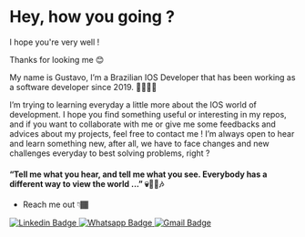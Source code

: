 #  Hey, how you going ?

I hope you're very well !

Thanks for looking me 😊

My name is Gustavo, I’m a Brazilian IOS Developer that has been working as a software developer since 2019. 👨🏾‍💻📱

I’m trying to learning everyday a little more about the IOS world of development. I hope you find something useful or interesting in my repos, and if you want to collaborate with me or give me some feedbacks and advices about my projects, feel free to contact me ! I’m always open to hear and learn something new, after all, we have to face changes and new challenges everyday to best solving problems, right ?

#### “Tell me what you hear, and tell me what you see. Everybody has a different way to view the world ...” 💀🤘🏾🎶

- Reach me out 👇🏾

[
![Linkedin Badge](https://img.shields.io/badge/-LinkedIn-blue?style=flat-square&logo=Linkedin&logoColor=white&link=https://www.linkedin.com/in/gustavo-freitas-rosa-868633114/)
](https://www.linkedin.com/in/gustavo-freitas-868633114?lipi=urn%3Ali%3Apage%3Ad_flagship3_profile_view_base_contact_details%3B4t4wMzN7T%2FeoD1Ca0O%2FNbg%3D%3D)[
![Whatsapp Badge](https://img.shields.io/badge/-Whatsapp-green?style=flat-square&logo=Whatsapp&logoColor=white&link=https://api.whatsapp.com/send?phone=3530830531337&text=Hey%20Gu)
](https://api.whatsapp.com/send?phone=5511983619507&text=Hey%20Gu)[
![Gmail Badge](https://img.shields.io/badge/-heygu95@gmail.com-red?style=flat-square&logo=Gmail&logoColor=white&link=mailto:heygu95@gmail.com)
](mailto:heygu95@gmail.com)
